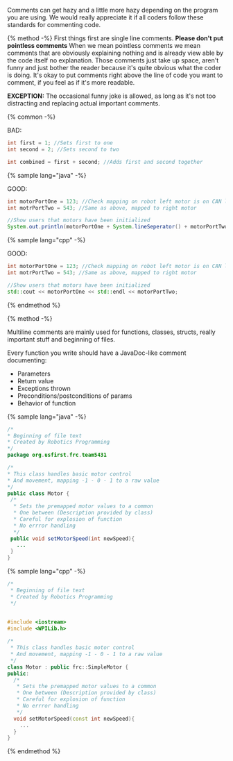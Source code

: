 Comments can get hazy and a little more hazy depending on the program you are using. We would really appreciate it if all coders follow these standards for commenting code.

{% method -%}
First things first are single line comments.
**Please don't put pointless comments**
When we mean pointless comments we mean comments that are obviously explaining nothing and is already view able by the code itself no explanation. 
Those comments just take up space, aren't funny and just bother the reader because it's quite obvious
what the coder is doing. It's okay to put comments right above the line of code you want to comment, if 
you feel as if it's more readable.

**EXCEPTION:** The occasional funny joke is allowed, as long as it's not too distracting and replacing actual important comments.

{% common -%}

BAD:
```java
int first = 1; //Sets first to one
int second = 2; //Sets second to two

int combined = first + second; //Adds first and second together
```

{% sample lang="java" -%}

GOOD:
```java
int motorPortOne = 123; //Check mapping on robot left motor is on CAN line 123
int motrPortTwo = 543; //Same as above, mapped to right motor

//Show users that motors have been initialized
System.out.println(motorPortOne + System.lineSeperator() + motorPortTwo);
```

{% sample lang="cpp" -%}

GOOD:
```cpp
int motorPortOne = 123; //Check mapping on robot left motor is on CAN line 123
int motrPortTwo = 543; //Same as above, mapped to right motor

//Show users that motors have been initialized
std::cout << motorPortOne << std::endl << motorPortTwo;
```

{% endmethod %}

{% method -%}

Multiline comments are mainly used for functions, classes, structs, really important stuff and beginning
of files.

Every function you write should have a JavaDoc-like comment documenting:
 * Parameters
 * Return value
 * Exceptions thrown
 * Preconditions/postconditions of params
 * Behavior of function
 
 
 {% sample lang="java" -%}
 
 ```java
/*
 * Beginning of file text
 * Created by Robotics Programming
 */
package org.usfirst.frc.team5431
 
/*
 * This class handles basic motor control
 * And movement, mapping -1 - 0 - 1 to a raw value
 */
public class Motor {
  /*
   * Sets the premapped motor values to a common
   * One between (Description provided by class)
   * Careful for explosion of function
   * No errror handling
   */
  public void setMotorSpeed(int newSpeed){
    ...
  }
}
```

{% sample lang="cpp" -%}

```cpp
/*
 * Beginning of file text
 * Created by Robotics Programming
 */


#include <iostream>
#include <WPILib.h>
 
/*
 * This class handles basic motor control
 * And movement, mapping -1 - 0 - 1 to a raw value
 */
class Motor : public frc::SimpleMotor {
public:
  /*
   * Sets the premapped motor values to a common
   * One between (Description provided by class)
   * Careful for explosion of function
   * No errror handling
   */
  void setMotorSpeed(const int newSpeed){
    ...
  }
}
```



{% endmethod %}